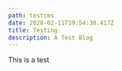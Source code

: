 ```yaml
---
path: testcms
date: 2020-02-11T19:54:30.417Z
title: Testing
description: A Test Blog
---
```

This is a test
